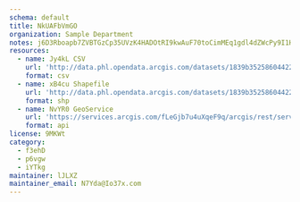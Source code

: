 ```yaml
---
schema: default
title: NkUAFbVmGO 
organization: Sample Department 
notes: j6D3Rboapb7ZVBTGzCp35UVzK4HADOtRI9kwAuF70toCimMEq1gdl4dZWcPy9I1HQf2WQgfrkSLFwXqNTuLEJcirlahvBG6hJ82Y 
resources:
  - name: Jy4kL CSV
    url: 'http://data.phl.opendata.arcgis.com/datasets/1839b35258604422b0b520cbb668df0d_0.csv'
    format: csv
  - name: xB4cu Shapefile
    url: 'http://data.phl.opendata.arcgis.com/datasets/1839b35258604422b0b520cbb668df0d_0.zip'
    format: shp
  - name: NvYR0 GeoService
    url: 'https://services.arcgis.com/fLeGjb7u4uXqeF9q/arcgis/rest/services/Air_Monitoring_Stations/FeatureServer/0/query'
    format: api
license: 9MKWt 
category:
  - f3ehD 
  - p6vgw 
  - iYTkg 
maintainer: lJLXZ  
maintainer_email: N7Yda@Io37x.com
---
```

